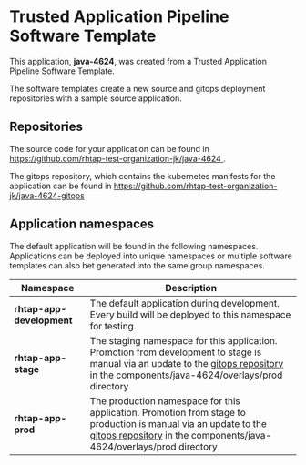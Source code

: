 # Trusted Application Pipeline Software Template

This application, **java-4624**, was created from a Trusted Application Pipeline Software Template.

The software templates create a new source and gitops deployment repositories with a sample source application. 

## Repositories

The source code for your application can be found in [https://github.com/rhtap-test-organization-jk/java-4624 ](https://github.com/rhtap-test-organization-jk/java-4624 ).
 
The gitops repository, which contains the kubernetes manifests for the application can be found in 
[https://github.com/rhtap-test-organization-jk/java-4624-gitops ](https://github.com/rhtap-test-organization-jk/java-4624-gitops ) 

## Application namespaces 

The default application will be found in the following namespaces. Applications can be deployed into unique namespaces or multiple software templates can also bet generated into the same group namespaces.  

|  Namespace   |  Description   |  
| -------- | -------- |   
| **rhtap-app-development** | The default application during development. Every build will be deployed to this namespace for testing. | 
| **rhtap-app-stage** | The staging namespace for this application. Promotion from development to stage is manual via an update to the [gitops repository](https://github.com/rhtap-test-organization-jk/java-4624-gitops ) in the components/java-4624/overlays/prod directory |  
| **rhtap-app-prod** | The production namespace for this application. Promotion from stage to production is manual via an update to the [gitops repository](https://github.com/rhtap-test-organization-jk/java-4624-gitops ) in the components/java-4624/overlays/prod directory | 